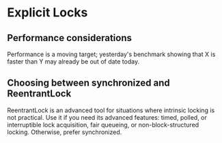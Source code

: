 # Explicit Locks

## Performance considerations

Performance is a moving target; yesterday's benchmark showing that X is faster than Y may already
be out of date today.

## Choosing between synchronized and ReentrantLock

ReentrantLock is an advanced tool for situations where intrinsic locking is not practical. Use it if
you need its advanced features: timed, polled, or interruptible lock acquisition, fair queueing, or
non-block-structured locking. Otherwise, prefer synchronized.
